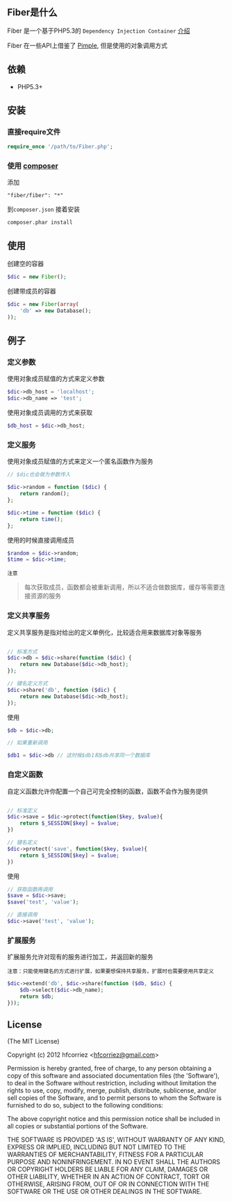 
## Fiber是什么

Fiber 是一个基于PHP5.3的 `Dependency Injection Container` [介绍](http://www.potstuck.com/2009/01/08/php-dependency-injection/)

Fiber 在一些API上借鉴了 [Pimple](https://github.com/fabpot/Pimple), 但是使用的对象调用方式

## 依赖

- PHP5.3+

## 安装

### 直接require文件

```php
require_once '/path/to/Fiber.php';
```

### 使用 [composer](http://getcomposer.org)

添加

```
"fiber/fiber": "*"
```

到`composer.json`
接着安装

```
composer.phar install
```


## 使用

创建空的容器

```php
$dic = new Fiber();
```

创建带成员的容器

```php
$dic = new Fiber(array(
    'db' => new Database();
));
```

## 例子

### 定义参数

使用对象成员赋值的方式来定义参数

```php
$dic->db_host = 'localhost';
$dic->db_name => 'test';
```

使用对象成员调用的方式来获取

```php
$db_host = $dic->db_host;
```

### 定义服务

使用对象成员赋值的方式来定义一个匿名函数作为服务

```php
// $dic也会做为参数传入

$dic->random = function ($dic) {
    return random();
};

$dic->time = function ($dic) {
    return time();
};
```

使用的时候直接调用成员

```php
$random = $dic->random;
$time = $dic->time;
```

`注意`

> 每次获取成员，函数都会被重新调用，所以不适合做数据库，缓存等需要连接资源的服务

### 定义共享服务

定义共享服务是指对给出的定义单例化，比较适合用来数据库对象等服务

```php

// 标准方式
$dic->db = $dic->share(function ($dic) {
    return new Database($dic->db_host);
});

// 键名定义方式
$dic->share('db', function ($dic) {
    return new Database($dic->db_host);
});
```

使用

```php
$db = $dic->db;

// 如果重新调用

$db1 = $dic->db // 这时候$db1和$db共享同一个数据库
```

### 自定义函数

自定义函数允许你配置一个自己可完全控制的函数，函数不会作为服务提供

```php

// 标准定义
$dic->save = $dic->protect(function($key, $value){
    return $_SESSION[$key] = $value;
})

// 键名定义
$dic->protect('save', function($key, $value){
    return $_SESSION[$key] = $value;
})
```

使用

```php
// 获取函数再调用
$save = $dic->save;
$save('test', 'value');

// 直接调用
$dic->save('test', 'value');
```

### 扩展服务

扩展服务允许对现有的服务进行加工，并返回新的服务

`注意：只能使用键名的方式进行扩展，如果要想保持共享服务，扩展时也需要使用共享定义`

```php
$dic->extend('db', $dic->share(function ($db, $dic) {
    $db->select($dic->db_name);
    return $db;
}));
```

## License

(The MIT License)

Copyright (c) 2012 hfcorriez &lt;hfcorriez@gmail.com&gt;

Permission is hereby granted, free of charge, to any person obtaining
a copy of this software and associated documentation files (the
'Software'), to deal in the Software without restriction, including
without limitation the rights to use, copy, modify, merge, publish,
distribute, sublicense, and/or sell copies of the Software, and to
permit persons to whom the Software is furnished to do so, subject to
the following conditions:

The above copyright notice and this permission notice shall be
included in all copies or substantial portions of the Software.

THE SOFTWARE IS PROVIDED 'AS IS', WITHOUT WARRANTY OF ANY KIND,
EXPRESS OR IMPLIED, INCLUDING BUT NOT LIMITED TO THE WARRANTIES OF
MERCHANTABILITY, FITNESS FOR A PARTICULAR PURPOSE AND NONINFRINGEMENT.
IN NO EVENT SHALL THE AUTHORS OR COPYRIGHT HOLDERS BE LIABLE FOR ANY
CLAIM, DAMAGES OR OTHER LIABILITY, WHETHER IN AN ACTION OF CONTRACT,
TORT OR OTHERWISE, ARISING FROM, OUT OF OR IN CONNECTION WITH THE
SOFTWARE OR THE USE OR OTHER DEALINGS IN THE SOFTWARE.